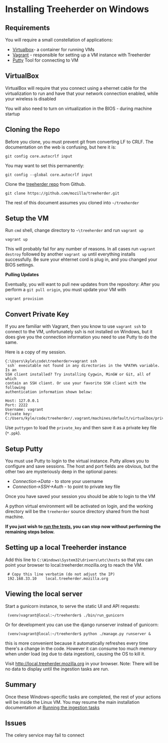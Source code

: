 Installing Treeherder on Windows
================================

Requirements
------------

You will require a small constellation of applications:

-  [Virtualbox](http://www.virtualbox.org)- a container for running VMs
-  [Vagrant](https://www.vagrantup.com) - responsible for setting up a VM instance with Treeherder
-  [Putty](http://www.putty.org/) Tool for connecting to VM

VirtualBox
----------

VirtualBox will require that you connect using a ehernet cable for the 
virtualization to run and have that your network connection enabled, 
while your wireless is disabled

You will also need to turn on virtualization in the BIOS - during 
machine startup

Cloning the Repo
----------------

Before you clone, you must prevent git from converting LF to CRLF. The
documentation on the web is confusing, but here it is:

    git config core.autocrlf input

You may want to set this permanently:

    git config --global core.autocrlf input

Clone the [treeherder repo](https://github.com/mozilla/treeherder) from Github.

    git clone https://github.com/mozilla/treeherder.git

The rest of this document assumes you cloned into `~/treeherder`

Setup the VM
------------

Run ``cmd`` shell, change directory to ``~\treeherder`` and run ``vagrant up``

    vagrant up

This will probably fail for any number of reasons. In all cases run
``vagrant destroy`` followed by another ``vagrant up`` until everything
installs successfully.  Be sure your ehternet cord is plug in, and you 
changed your BIOS settings.

**Pulling Updates**

Eventually, you will want to pull new updates from the repository: After
you perform a ``git pull origin``, you must update your VM with

    vagrant provision

Convert Private Key
-------------------

If you are familiar with Vagrant, then you know to use ``vagrant ssh``
to connect to the VM, unfortunately ssh is not installed on Windows, but
it does give you the connection information you need to use Putty to do
the same.

Here is a copy of my session.

    C:\Users\kyle\code\treeherder>vagrant ssh
    `ssh` executable not found in any directories in the %PATH% variable. Is an
    SSH client installed? Try installing Cygwin, MinGW or Git, all of which
    contain an SSH client. Or use your favorite SSH client with the following
    authentication information shown below:

    Host: 127.0.0.1
    Port: 2222
    Username: vagrant
    Private key: C:/Users/kyle/code/treeherder/.vagrant/machines/default/virtualbox/private_key

Use ``puttygen`` to load the ``private_key`` and then save it as a
private key file (``*.ppk``).

Setup Putty
-----------

You must use Putty to login to the virtual instance. Putty allows you to
configure and save sessions. The host and port fields are obvious, but
the other two are mysteriously deep in the optional panes:

-  *Connection->Data* - to store your username
-  *Connection->SSH->Auth* - to point to private key file

Once you have saved your session you should be able to login to the VM

A python virtual environment will be activated on login, and the working
directory will be the ``treeherder`` source directory shared from the
host machine.

**If you just wish to [run the tests](http://treeherder.readthedocs.io/common_tasks.html#running-tests),
you can stop now without performing the remaining steps below.**

Setting up a local Treeherder instance
--------------------------------------

Add this line to ``C:\Windows\System32\drivers\etc\hosts`` so that you
can point your browser to local.treeherder.mozilla.org to reach the VM.

     # Copy this line verbatim (do not adjust the IP)
     192.168.33.10    local.treeherder.mozilla.org

Viewing the local server
------------------------

Start a gunicorn instance, to serve the static UI and API requests:

     (venv)vagrant@local:~/treeherder$ ./bin/run_gunicorn

Or for development you can use the django runserver instead of gunicorn:

     (venv)vagrant@local:~/treeherder$ python ./manage.py runserver &

this is more convenient because it automatically refreshes every time
there's a change in the code. However it can consume too much memory
when under load (eg due to data ingestion), causing the OS to kill it.

Visit http://local.treeherder.mozilla.org in your browser. Note: There
will be no data to display until the ingestion tasks are run.

Summary
-------

Once these Windows-specific tasks are completed, the rest of your
actions will be inside the Linux VM. You may resume the main
installation documentation at [Running the ingestion
tasks](http://treeherder.readthedocs.org/installation.html#running-the-ingestion-tasks)

Issues
------

The celery service may fail to connect


